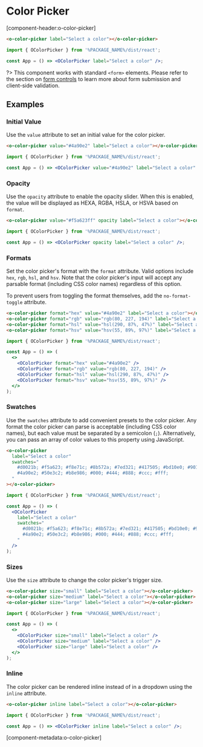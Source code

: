 # Color Picker

[component-header:o-color-picker]

```html preview
<o-color-picker label="Select a color"></o-color-picker>
```

```jsx react
import { OColorPicker } from '%PACKAGE_NAME%/dist/react';

const App = () => <OColorPicker label="Select a color" />;
```

?> This component works with standard `<form>` elements. Please refer to the section on [form controls](/getting-started/form-controls) to learn more about form submission and client-side validation.

## Examples

### Initial Value

Use the `value` attribute to set an initial value for the color picker.

```html preview
<o-color-picker value="#4a90e2" label="Select a color"></o-color-picker>
```

```jsx react
import { OColorPicker } from '%PACKAGE_NAME%/dist/react';

const App = () => <OColorPicker value="#4a90e2" label="Select a color" />;
```

### Opacity

Use the `opacity` attribute to enable the opacity slider. When this is enabled, the value will be displayed as HEXA, RGBA, HSLA, or HSVA based on `format`.

```html preview
<o-color-picker value="#f5a623ff" opacity label="Select a color"></o-color-picker>
```

```jsx react
import { OColorPicker } from '%PACKAGE_NAME%/dist/react';

const App = () => <OColorPicker opacity label="Select a color" />;
```

### Formats

Set the color picker's format with the `format` attribute. Valid options include `hex`, `rgb`, `hsl`, and `hsv`. Note that the color picker's input will accept any parsable format (including CSS color names) regardless of this option.

To prevent users from toggling the format themselves, add the `no-format-toggle` attribute.

```html preview
<o-color-picker format="hex" value="#4a90e2" label="Select a color"></o-color-picker>
<o-color-picker format="rgb" value="rgb(80, 227, 194)" label="Select a color"></o-color-picker>
<o-color-picker format="hsl" value="hsl(290, 87%, 47%)" label="Select a color"></o-color-picker>
<o-color-picker format="hsv" value="hsv(55, 89%, 97%)" label="Select a color"></o-color-picker>
```

```jsx react
import { OColorPicker } from '%PACKAGE_NAME%/dist/react';

const App = () => (
  <>
    <OColorPicker format="hex" value="#4a90e2" />
    <OColorPicker format="rgb" value="rgb(80, 227, 194)" />
    <OColorPicker format="hsl" value="hsl(290, 87%, 47%)" />
    <OColorPicker format="hsv" value="hsv(55, 89%, 97%)" />
  </>
);
```

### Swatches

Use the `swatches` attribute to add convenient presets to the color picker. Any format the color picker can parse is acceptable (including CSS color names), but each value must be separated by a semicolon (`;`). Alternatively, you can pass an array of color values to this property using JavaScript.

```html preview
<o-color-picker
  label="Select a color"
  swatches="
    #d0021b; #f5a623; #f8e71c; #8b572a; #7ed321; #417505; #bd10e0; #9013fe; 
    #4a90e2; #50e3c2; #b8e986; #000; #444; #888; #ccc; #fff;
  "
></o-color-picker>
```

```jsx react
import { OColorPicker } from '%PACKAGE_NAME%/dist/react';

const App = () => (
  <OColorPicker
    label="Select a color"
    swatches="
      #d0021b; #f5a623; #f8e71c; #8b572a; #7ed321; #417505; #bd10e0; #9013fe; 
      #4a90e2; #50e3c2; #b8e986; #000; #444; #888; #ccc; #fff;
    "
  />
);
```

### Sizes

Use the `size` attribute to change the color picker's trigger size.

```html preview
<o-color-picker size="small" label="Select a color"></o-color-picker>
<o-color-picker size="medium" label="Select a color"></o-color-picker>
<o-color-picker size="large" label="Select a color"></o-color-picker>
```

```jsx react
import { OColorPicker } from '%PACKAGE_NAME%/dist/react';

const App = () => (
  <>
    <OColorPicker size="small" label="Select a color" />
    <OColorPicker size="medium" label="Select a color" />
    <OColorPicker size="large" label="Select a color" />
  </>
);
```

### Inline

The color picker can be rendered inline instead of in a dropdown using the `inline` attribute.

```html preview
<o-color-picker inline label="Select a color"></o-color-picker>
```

```jsx react
import { OColorPicker } from '%PACKAGE_NAME%/dist/react';

const App = () => <OColorPicker inline label="Select a color" />;
```

[component-metadata:o-color-picker]
